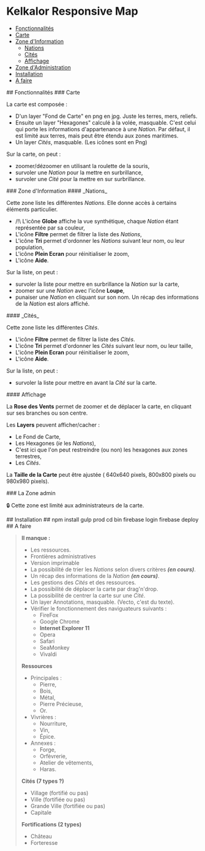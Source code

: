 # Kelkalor Responsive Map

 - [Fonctionnalités](#Fonc)
  - [Carte](#Carte)
  - [Zone d'Information](#Info)
    - [Nations](#Nations)
    - [Cités](#Cities)
    - [Affichage](#Aff)
  - [Zone d'Administration](#Admin)
 - [Installation](#Install)
 - [A faire](#Todo)

<a name="Fonc"/>
## Fonctionnalités

<a name="Carte"/>
### Carte

La carte est composée :

 - D'un layer "Fond de Carte" en png en jpg. Juste les terres, mers, reliefs. 
 - Ensuite un layer "Hexagones" calculé à la volée, masquable. C'est celui qui porte les informations d'appartenance à une _Nation_. Par défaut, il est limité aux terres, mais peut être étendu aux zones maritimes.
 - Un layer _Cités_, masquable. (Les icônes sont en Png)

Sur la carte, on peut :

 - zoomer/dézoomer en utilisant la roulette de la souris,
 - survoler une _Nation_ pour la mettre en surbrillance,
 - survoler une _Cité_ pour la mettre en sur surbrillance.

<a name="Info"/>
### Zone d'Information

<a name="Nations"/>
#### _Nations_

Cette zone liste les différentes _Nations_. Elle donne accès à certains éléments particulier.

 - /!\ L'icône **Globe** affiche la vue synthétique, chaque _Nation_ étant représentée par sa couleur,
 - L'icône **Filtre** permet de filtrer la liste des _Nations_,
 - L'icône **Tri** permet d'ordonner les _Nations_ suivant leur nom, ou leur population,
 - L'icône **Plein Ecran** pour réinitialiser le zoom,
 - L'icône **Aide**.

Sur la liste, on peut :

 - survoler la liste pour mettre en surbrillance la _Nation_ sur la carte,
 - zoomer sur une _Nation_ avec l'icône **Loupe**,
 - punaiser une _Nation_ en cliquant sur son nom. Un récap des informations de la _Nation_ est alors affiché.

<a name="Cities"/>
#### _Cités_

Cette zone liste les différentes _Cités_.

 - L'icône **Filtre** permet de filtrer la liste des _Cités_.
 - L'icône **Tri** permet d'ordonner les _Cités_ suivant leur nom, ou leur taille,
 - L'icône **Plein Ecran** pour réinitialiser le zoom,
 - L'icône **Aide**.

Sur la liste, on peut :

 - survoler la liste pour mettre en avant la _Cité_ sur la carte.

<a name="Aff"/>
#### Affichage

La **Rose des Vents** permet de zoomer et de déplacer la carte, en cliquant sur ses branches ou son centre.

Les **Layers** peuvent afficher/cacher :

 - Le Fond de Carte,
 - Les Hexagones (_ie_ les _Nations_),
  - C'est ici que l'on peut restreindre (ou non) les hexagones aux zones terrestres,
 - Les _Cités_.

La **Taille de la Carte** peut être ajustée ( 640x640 pixels, 800x800 pixels ou 980x980 pixels).

<a name="Admin"/>
### La Zone admin

 :lock: Cette zone est limité aux administrateurs de la carte.

<a name="Install"/>
## Installation ##
    npm install
    gulp prod
    cd bin
    firebase login
    firebase deploy

<a name="Todo"/>
## A faire

> **Il manque :**
> - Les ressources.
> - Frontières administratives
> - Version imprimable
> - La possibilité de trier les _Nations_ selon divers critères **_(en cours)_**.
> - Un récap des informations de la _Nation_ **_(en cours)_**.
> - Les gestions des _Cités_ et des ressources.  
> - La possibilité de déplacer la carte par drag'n'drop.
> - La possibilité de centrer la carte sur une _Cité_.  
> - Un layer Annotations, masquable. (Vecto, c'est du texte).
> - Vérifier le fonctionnement des naviguateurs suivants : 
>   - FireFox
>   - Google Chrome
>   - **Internet Explorer 11**
>   - Opera
>   - Safari
>   - SeaMonkey
>   - Vivaldi
>
>
> **Ressources**
> 
> - Principales :
>   - Pierre,
>   - Bois,
>   - Métal,
>   - Pierre Précieuse,
>   - Or.
> - Vivrières :
>   - Nourriture,
>   - Vin,
>   - Épice.
> - Annexes :
>   - Forge,
>   - Orfèvrerie,
>   - Atelier de vêtements,
>   - Haras.
>
> **Cités (7 types ?)**
>
> - Village (fortifié ou pas)
> - Ville (fortifiée ou pas)
> - Grande Ville (fortifiée ou pas)
> - Capitale
>
> **Fortifications (2 types)**
>
> - Château
> - Forteresse
